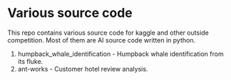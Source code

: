 # Various source code
This repo contains various source code for kaggle and other outside competition.
Most of them are AI source code written in python.
1. humpback_whale_identification - Humpback whale identification from its fluke. 
2. ant-works - Customer hotel review analysis.
